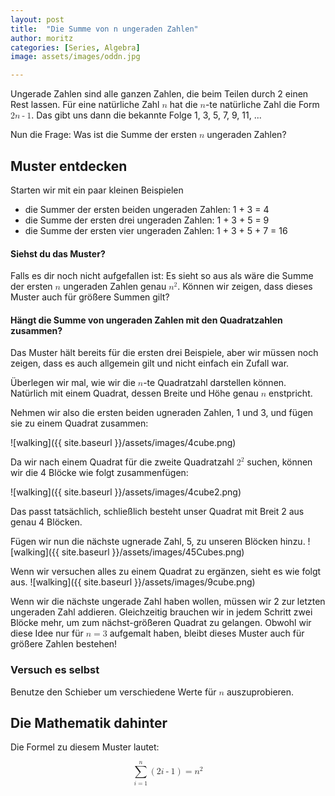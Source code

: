 ```yaml
---
layout: post
title:  "Die Summe von n ungeraden Zahlen"
author: moritz
categories: [Series, Algebra]
image: assets/images/oddn.jpg

---
```

Ungerade Zahlen sind alle ganzen Zahlen, die beim Teilen durch 2 einen Rest lassen.
Für eine natürliche Zahl <math display="inline"><mi>n</mi></math> hat die <math display="inline"><mi>n</mi></math>-te natürliche Zahl die Form <math display="inline"><mn>2</mn><mi>n</mi><mo>-</mo><mn>1</mn></math>. Das gibt uns dann die bekannte Folge 1, 3, 5, 7, 9, 11, ...

Nun die Frage: Was ist die Summe der ersten <math display="inline"><mi>n</mi></math> ungeraden Zahlen?

## Muster entdecken

Starten wir mit ein paar kleinen Beispielen
- die Summer der ersten beiden ungeraden Zahlen: 1 + 3 = 4   
- die Summe der ersten drei ungeraden Zahlen: 1 + 3 + 5 = 9 
- die Summe der ersten vier ungeraden Zahlen: 1 + 3 + 5 + 7 = 16

#### Siehst du das Muster? 
Falls es dir noch nicht aufgefallen ist: Es sieht so aus als wäre die Summe der ersten <math display="inline"><mi>n</mi></math> ungeraden Zahlen genau <math display="inline"> <msup> <mi>n</mi> <mn>2</mn> </msup> </math>. 
Können wir zeigen, dass dieses Muster auch für größere Summen gilt?

#### Hängt die Summe von ungeraden Zahlen mit den Quadratzahlen zusammen?
Das Muster hält bereits für die ersten drei Beispiele, aber wir müssen noch zeigen, dass es auch allgemein gilt und nicht einfach ein Zufall war.

Überlegen wir mal, wie wir die <math display="inline"><mi>n</mi></math>-te Quadratzahl darstellen können. Natürlich mit einem Quadrat, dessen Breite und Höhe genau <math display="inline"><mi>n</mi></math> enstpricht.

Nehmen wir also die ersten beiden ugneraden Zahlen, 1 und 3, und fügen sie zu einem Quadrat zusammen:

![walking]({{ site.baseurl }}/assets/images/4cube.png)

Da wir nach einem Quadrat für die zweite Quadratzahl <math display="inline"> <msup> <mi>2</mi> <mn>2</mn> </msup> </math> suchen, können wir die 4 Blöcke wie folgt zusammenfügen:

![walking]({{ site.baseurl }}/assets/images/4cube2.png)

Das passt tatsächlich, schließlich besteht unser Quadrat mit Breit 2 aus genau 4 Blöcken.

Fügen wir nun die nächste ugnerade Zahl, 5, zu unseren Blöcken hinzu.
![walking]({{ site.baseurl }}/assets/images/45Cubes.png)

Wenn wir versuchen alles zu einem Quadrat zu ergänzen, sieht es wie folgt aus.
![walking]({{ site.baseurl }}/assets/images/9cube.png)

Wenn wir die nächste ungerade Zahl haben wollen, müssen wir 2 zur letzten ungeraden Zahl addieren. Gleichzeitig brauchen wir in jedem Schritt zwei Blöcke mehr, um zum nächst-größeren Quadrat zu gelangen. Obwohl wir diese Idee nur für <math display="inline"><mi>n</mi><mo>=</mo><mn>3</mn></math> aufgemalt haben, bleibt dieses Muster auch für größere Zahlen bestehen!

### Versuch es selbst

Benutze den Schieber um verschiedene Werte für <math display="inline"><mi>n</mi></math> auszuprobieren.
<div id="observablehq-98f591e4">
  <div class="observablehq-viewof-n"></div>
  <div class="observablehq-aba"></div>
  <div class="observablehq-sumOfOdd"></div>
</div>
<script type="module">
  import {Runtime, Inspector} from "https://cdn.jsdelivr.net/npm/@observablehq/runtime@4/dist/runtime.js";
  import define from "https://api.observablehq.com/@864af2bf64442aa6/geometric-intuition-for-sum-of-first-n-odd-numbers.js?v=3";
  (new Runtime).module(define, name => {
    if (name === "viewof n") return Inspector.into("#observablehq-98f591e4 .observablehq-viewof-n")();
    if (name === "aba") return Inspector.into("#observablehq-98f591e4 .observablehq-aba")();
    if (name === "sumOfOdd") return Inspector.into("#observablehq-98f591e4 .observablehq-sumOfOdd")();
  });
</script>

## Die Mathematik dahinter

Die Formel zu diesem Muster lautet:

<math display="block" xmlns="http://www.w3.org/1998/Math/MathML">
  <mrow>
    <munderover>
      <mo>∑</mo>
      <mrow>
        <mi>i</mi>
        <mo>=</mo>
        <mn>1</mn>
      </mrow>
      <mi>n</mi>
    </munderover>
    <mrow>
      <mo stretchy="true" form="prefix">(</mo>
      <mn>2</mn>
      <mi>i</mi>
      <mo>-</mo>
      <mn>1</mn>
      <mo stretchy="true" form="postfix">)</mo>
    </mrow>
    <mo>=</mo>
    <msup>
      <mi>n</mi>
      <mn>2</mn>
    </msup>
  </mrow>
</math>

